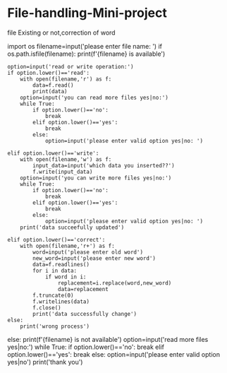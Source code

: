 # File-handling-Mini-project
file Existing or not,correction of word


import os
filename=input('please enter file name: ')
if os.path.isfile(filename):
    print(f'{filename} is available')
    
    option=input('read or write operation:')
    if option.lower()=='read':
        with open(filename,'r') as f:
            data=f.read()
            print(data)
        option=input('you can read more files yes|no:')
        while True:
            if option.lower()=='no':
                break
            elif option.lower()=='yes':
                break
            else:
                option=input('please enter valid option yes|no: ')
                
    elif option.lower()=='write':
        with open(filename,'w') as f:
            input_data=input('which data you inserted??')
            f.write(input_data)
        option=input('you can write more files yes|no:')
        while True:
            if option.lower()=='no':
                break
            elif option.lower()=='yes':
                break
            else:
                option=input('please enter valid option yes|no: ')
        print('data succeefully updated')
        
    elif option.lower()=='correct':
        with open(filename,'r+') as f:
            word=input('please enter old word')
            new_word=input('please enter new word')
            data=f.readlines()
            for i in data:
                if word in i:
                    replacement=i.replace(word,new_word)
                    data=replacement
            f.truncate(0)
            f.writelines(data)
            f.close()
            print('data successfully change')
    else:
        print('wrong process')
        
        
else:
    print(f'{filename} is not available')
    option=input('read more files yes|no:')
    while True:
        if option.lower()=='no':
            break
        elif option.lower()=='yes':
            break
        else:
            option=input('please enter valid option yes|no')
    print('thank you')
